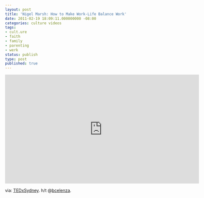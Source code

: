 ```yaml
---
layout: post
title: 'Nigel Marsh: How to Make Work-Life Balance Work'
date: 2011-02-19 18:09:11.000000000 -08:00
categories: culture videos
tags:
- cult.ure
- faith
- family
- parenting
- werk
status: publish
type: post
published: true
---
```

<iframe src="https://embed-ssl.ted.com/talks/nigel_marsh_how_to_make_work_life_balance_work.html" width="640" height="360" frameborder="0" scrolling="no" webkitAllowFullScreen mozallowfullscreen allowFullScreen></iframe>

via: [TEDxSydney](http://www.ted.com/talks/nigel_marsh_how_to_make_work_life_balance_work.html). h/t @[bcelenza](http://twitter.com/#!/bcelenza).
